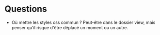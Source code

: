# Questions

* Où mettre les styles css commun ? Peut-être dans le dossier view, mais penser qu'il risque d'être déplacé un moment ou un autre.
